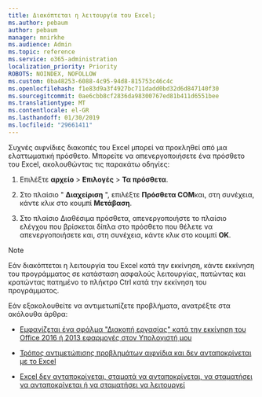 ```yaml
---
title: Διακόπτεται η λειτουργία του Excel;
ms.author: pebaum
author: pebaum
manager: mnirkhe
ms.audience: Admin
ms.topic: reference
ms.service: o365-administration
localization_priority: Priority
ROBOTS: NOINDEX, NOFOLLOW
ms.custom: 0ba48253-6088-4c95-94d8-815753c46c4c
ms.openlocfilehash: f1e83d9a3f4927bc711dadd0bd32d6d847140f30
ms.sourcegitcommit: 0ae6cbb8cf2836da98300767ed81b411d6551bee
ms.translationtype: MT
ms.contentlocale: el-GR
ms.lasthandoff: 01/30/2019
ms.locfileid: "29661411"
---
```

Συχνές αιφνίδιες διακοπές του Excel μπορεί να προκληθεί από μια ελαττωματική πρόσθετο. Μπορείτε να απενεργοποιήσετε ένα πρόσθετο του Excel, ακολουθώντας τις παρακάτω οδηγίες:
  
1. Επιλέξτε **αρχείο** \> **Επιλογές** \> **Τα πρόσθετα**.
    
2. Στο πλαίσιο " **Διαχείριση** ", επιλέξτε **Πρόσθετα COM**και, στη συνέχεια, κάντε κλικ στο κουμπί **Μετάβαση**.
    
3. Στο πλαίσιο Διαθέσιμα πρόσθετα, απενεργοποιήστε το πλαίσιο ελέγχου που βρίσκεται δίπλα στο πρόσθετο που θέλετε να απενεργοποιήσετε και, στη συνέχεια, κάντε κλικ στο κουμπί **OK**.
    
> [!NOTE]
> Εάν διακόπτεται η λειτουργία του Excel κατά την εκκίνηση, κάντε εκκίνηση του προγράμματος σε κατάσταση ασφαλούς λειτουργίας, πατώντας και κρατώντας πατημένο το πλήκτρο Ctrl κατά την εκκίνηση του προγράμματος. 
  
Εάν εξακολουθείτε να αντιμετωπίζετε προβλήματα, ανατρέξτε στα ακόλουθα άρθρα:
  
- [Εμφανίζεται ένα σφάλμα "Διακοπή εργασίας" κατά την εκκίνηση του Office 2016 ή 2013 εφαρμογές στον Υπολογιστή μου](https://support.office.com/article/52bd7985-4e99-4a35-84c8-2d9b8301a2fa.aspx)
    
- [Τρόπος αντιμετώπισης προβλημάτων αιφνίδια και δεν ανταποκρίνεται με το Excel](https://support.microsoft.com/help/2758592/how-to-troubleshoot-crashing-and-not-responding-issues-with-excel)
    
- [Excel δεν ανταποκρίνεται, σταματά να ανταποκρίνεται, να σταματήσει να ανταποκρίνεται ή να σταματήσει να λειτουργεί](https://support.office.com/article/37e7d3c9-9e84-40bf-a805-4ca6853a1ff4.aspx)
    
